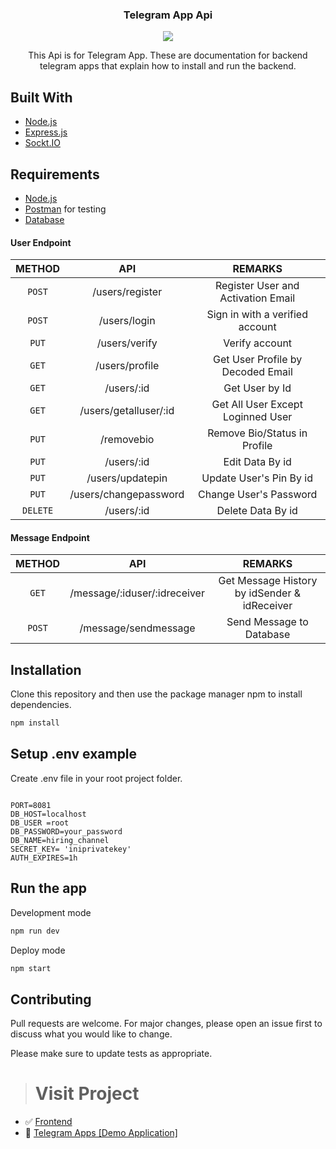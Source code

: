 <h3 align="center">Telegram App Api</h3>
  <p align="center">
   <img src="https://user-images.githubusercontent.com/74039235/119268981-91241080-bc1f-11eb-8c7d-f5f0b8135566.png" style="margin-left: auto; margin-right: auto;" />
  </p>
  <p align="center">
   This Api is for Telegram App. These are documentation for backend telegram apps that explain how to install and run the backend.
  </p>


## Built With
* [Node.js](https://nodejs.org/en/)
* [Express.js](https://expressjs.com/)
* [Sockt.IO](https://socket.io/)

## Requirements
* [Node.js](https://nodejs.org/en/)
* [Postman](https://www.getpostman.com/) for testing
* [Database](database-example.sql)


#### User Endpoint

|  METHOD  |             API              |                    REMARKS                    |
| :------: | :-------------------------:  | :-------------------------------------------: |
|  `POST`  |       /users/register        |      Register User and Activation Email       |
|  `POST`  |        /users/login          |        Sign in with a verified account        |
|  `PUT`   |        /users/verify         |                  Verify account               |
|  `GET`   |        /users/profile        |          Get User Profile by Decoded Email    |
|  `GET`   |         /users/:id           |                 Get User by Id                |
|  `GET`   |    /users/getalluser/:id     |       Get All User Except Loginned User       |
|  `PUT`   |         /removebio           |           Remove Bio/Status in Profile        |
|  `PUT`   |         /users/:id           |                 Edit Data By id               |
|  `PUT`   |       /users/updatepin       |             Update User's Pin By id           |
|  `PUT`   |    /users/changepassword     |              Change User's Password           |
| `DELETE` |         /users/:id           |                Delete Data By id              |


#### Message Endpoint

|  METHOD  |             API              |                    REMARKS                    |
| :------: | :-------------------------:  | :-------------------------------------------: |
|  `GET`   | /message/:iduser/:idreceiver |  Get Message History by idSender & idReceiver |
|  `POST`  |    /message/sendmessage      |            Send Message to Database           |





## Installation

Clone this repository and then use the package manager npm to install dependencies.


```bash
npm install
```

## Setup .env example

Create .env file in your root project folder.

```env

PORT=8081
DB_HOST=localhost
DB_USER =root
DB_PASSWORD=your_password
DB_NAME=hiring_channel
SECRET_KEY= 'iniprivatekey'
AUTH_EXPIRES=1h

```

## Run the app

Development mode

```bash
npm run dev
```

Deploy mode

```bash
npm start
```

## Contributing
Pull requests are welcome. For major changes, please open an issue first to discuss what you would like to change.

Please make sure to update tests as appropriate.


># Visit Project
- :white_check_mark: [Frontend](https://github.com/kevinfaridap/telegram-app-frontend)
- :rocket: [Telegram Apps [Demo Application]](https://mytelegram-app.netlify.app/)


